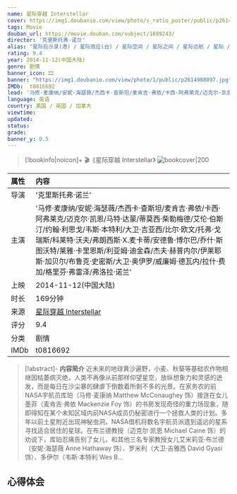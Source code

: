 ```yaml
---
name: 星际穿越 Interstellar
cover: https://img1.doubanio.com/view/photo/s_ratio_poster/public/p2614988097.jpg
tags: Movie
douban_url: https://movie.douban.com/subject/1889243/
director: '克里斯托弗·诺兰'
alias: "星际启示录(港) / 星际效应(台) / 星际空间 / 星际之间 / 星际远航 / 星际 / Flora's Letter"
rating: 9.4
year: 2014-11-12(中国大陆)
genre: 剧情
banner_icon: 🎞
banner: "https://img1.doubanio.com/view/photo/1/public/p2614988097.jpg"
IMDb:  t0816692
lead: '马修·麦康纳/安妮·海瑟薇/杰西卡·查斯坦/麦肯吉·弗依/卡西·阿弗莱克/迈克尔·凯恩/马特·达蒙/蒂莫西·柴勒梅德/艾伦·伯斯汀/约翰·利思戈/韦斯·本特利/大卫·吉亚西/比尔·欧文/托弗·戈瑞斯/科莱特·沃夫/弗朗西斯·X.麦卡蒂/安德鲁·博尔巴/乔什·斯图沃特/莱雅·卡里恩斯/利亚姆·迪金森/杰夫·赫普内尔/伊莱耶斯·加贝尔/布鲁克·史密斯/大卫·奥伊罗/威廉姆·德瓦内/拉什·费加/格里芬·弗雷泽/弗洛拉·诺兰' 
language: 英语 
country: 美国 / 英国 / 加拿大 
viewtime:
updated: 
status: 
grade: 
banner_y: 0.5
---
```

> [!bookinfo|noicon]+ 🎬《星际穿越 Interstellar》
> ![bookcover|200](https://img1.doubanio.com/view/photo/s_ratio_poster/public/p2614988097.jpg)
>
|属性| 内容                                       |
|:---- |:------------------------------------------ |
| 导演 | '克里斯托弗·诺兰'                         |
|主演|'马修·麦康纳/安妮·海瑟薇/杰西卡·查斯坦/麦肯吉·弗依/卡西·阿弗莱克/迈克尔·凯恩/马特·达蒙/蒂莫西·柴勒梅德/艾伦·伯斯汀/约翰·利思戈/韦斯·本特利/大卫·吉亚西/比尔·欧文/托弗·戈瑞斯/科莱特·沃夫/弗朗西斯·X.麦卡蒂/安德鲁·博尔巴/乔什·斯图沃特/莱雅·卡里恩斯/利亚姆·迪金森/杰夫·赫普内尔/伊莱耶斯·加贝尔/布鲁克·史密斯/大卫·奥伊罗/威廉姆·德瓦内/拉什·费加/格里芬·弗雷泽/弗洛拉·诺兰'|
| 上映 | 2014-11-12(中国大陆)                             |
| 时长 | 169分钟                   |
| 来源 | [星际穿越 Interstellar](https://movie.douban.com/subject/1889243/) |
| 评分 | 9.4                           |
| 分类 | 剧情                            |
| IMDb | t0816692                             | 

> [!abstract]- **内容简介**
>  近未来的地球黄沙遍野，小麦、秋葵等基础农作物相继因枯萎病灭绝，人类不再像从前那样仰望星空，放纵想象力和灵感的迸发，而是每日在沙尘暴的肆虐下倒数着所剩不多的光景。在家务农的前NASA宇航员库珀（马修·麦康纳 Matthew McConaughey 饰）接连在女儿墨菲（麦肯吉·弗依 Mackenzie Foy 饰）的书房发现奇怪的重力场现象，随即得知在某个未知区域内前NASA成员仍秘密进行一个拯救人类的计划。多年以前土星附近出现神秘虫洞，NASA借机将数名宇航员派遣到遥远的星系寻找适合居住的星球。在布兰德教授（迈克尔·凯恩 Michael Caine 饰）的劝说下，库珀忍痛告别了女儿，和其他三名专家教授女儿艾米莉亚·布兰德（安妮·海瑟薇 Anne Hathaway 饰）、罗米利（大卫·吉雅西 David Gyasi 饰）、多伊尔（韦斯·本特利 Wes B...
>  
## 心得体会
